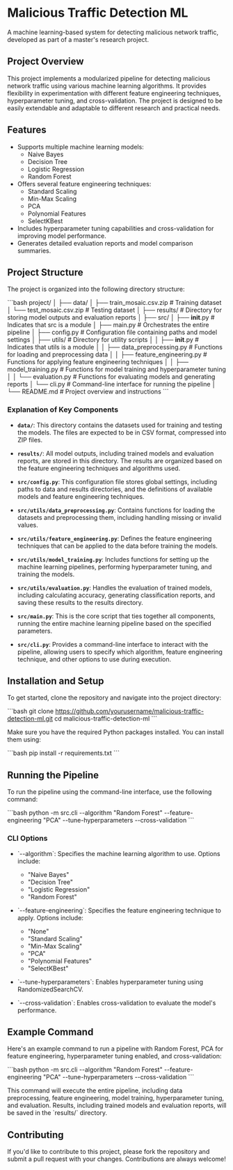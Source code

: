 
# Malicious Traffic Detection ML

A machine learning-based system for detecting malicious network traffic, developed as part of a master's research project.

## Project Overview

This project implements a modularized pipeline for detecting malicious network traffic using various machine learning algorithms. It provides flexibility in experimentation with different feature engineering techniques, hyperparameter tuning, and cross-validation. The project is designed to be easily extendable and adaptable to different research and practical needs.

## Features

- Supports multiple machine learning models:
  - Naive Bayes
  - Decision Tree
  - Logistic Regression
  - Random Forest
- Offers several feature engineering techniques:
  - Standard Scaling
  - Min-Max Scaling
  - PCA
  - Polynomial Features
  - SelectKBest
- Includes hyperparameter tuning capabilities and cross-validation for improving model performance.
- Generates detailed evaluation reports and model comparison summaries.

## Project Structure

The project is organized into the following directory structure:

\`\`\`bash
project/
│
├── data/
│   ├── train_mosaic.csv.zip         # Training dataset
│   └── test_mosaic.csv.zip          # Testing dataset
│
├── results/                         # Directory for storing model outputs and evaluation reports
│
├── src/
│   ├── __init__.py                  # Indicates that src is a module
│   ├── main.py                      # Orchestrates the entire pipeline
│   ├── config.py                    # Configuration file containing paths and model settings
│   ├── utils/                       # Directory for utility scripts
│   │   ├── __init__.py              # Indicates that utils is a module
│   │   ├── data_preprocessing.py    # Functions for loading and preprocessing data
│   │   ├── feature_engineering.py   # Functions for applying feature engineering techniques
│   │   ├── model_training.py        # Functions for model training and hyperparameter tuning
│   │   └── evaluation.py            # Functions for evaluating models and generating reports
│   └── cli.py                       # Command-line interface for running the pipeline
│
└── README.md                        # Project overview and instructions
\`\`\`

### Explanation of Key Components

- **`data/`**: This directory contains the datasets used for training and testing the models. The files are expected to be in CSV format, compressed into ZIP files.
  
- **`results/`**: All model outputs, including trained models and evaluation reports, are stored in this directory. The results are organized based on the feature engineering techniques and algorithms used.

- **`src/config.py`**: This configuration file stores global settings, including paths to data and results directories, and the definitions of available models and feature engineering techniques.

- **`src/utils/data_preprocessing.py`**: Contains functions for loading the datasets and preprocessing them, including handling missing or invalid values.

- **`src/utils/feature_engineering.py`**: Defines the feature engineering techniques that can be applied to the data before training the models.

- **`src/utils/model_training.py`**: Includes functions for setting up the machine learning pipelines, performing hyperparameter tuning, and training the models.

- **`src/utils/evaluation.py`**: Handles the evaluation of trained models, including calculating accuracy, generating classification reports, and saving these results to the results directory.

- **`src/main.py`**: This is the core script that ties together all components, running the entire machine learning pipeline based on the specified parameters.

- **`src/cli.py`**: Provides a command-line interface to interact with the pipeline, allowing users to specify which algorithm, feature engineering technique, and other options to use during execution.

## Installation and Setup

To get started, clone the repository and navigate into the project directory:

\`\`\`bash
git clone https://github.com/yourusername/malicious-traffic-detection-ml.git
cd malicious-traffic-detection-ml
\`\`\`

Make sure you have the required Python packages installed. You can install them using:

\`\`\`bash
pip install -r requirements.txt
\`\`\`

## Running the Pipeline

To run the pipeline using the command-line interface, use the following command:

\`\`\`bash
python -m src.cli --algorithm "Random Forest" --feature-engineering "PCA" --tune-hyperparameters --cross-validation
\`\`\`

### CLI Options

- \`--algorithm\`: Specifies the machine learning algorithm to use. Options include:
  - "Naive Bayes"
  - "Decision Tree"
  - "Logistic Regression"
  - "Random Forest"
  
- \`--feature-engineering\`: Specifies the feature engineering technique to apply. Options include:
  - "None"
  - "Standard Scaling"
  - "Min-Max Scaling"
  - "PCA"
  - "Polynomial Features"
  - "SelectKBest"
  
- \`--tune-hyperparameters\`: Enables hyperparameter tuning using RandomizedSearchCV.
  
- \`--cross-validation\`: Enables cross-validation to evaluate the model's performance.

## Example Command

Here's an example command to run a pipeline with Random Forest, PCA for feature engineering, hyperparameter tuning enabled, and cross-validation:

\`\`\`bash
python -m src.cli --algorithm "Random Forest" --feature-engineering "PCA" --tune-hyperparameters --cross-validation
\`\`\`

This command will execute the entire pipeline, including data preprocessing, feature engineering, model training, hyperparameter tuning, and evaluation. Results, including trained models and evaluation reports, will be saved in the \`results/\` directory.

## Contributing

If you'd like to contribute to this project, please fork the repository and submit a pull request with your changes. Contributions are always welcome!
